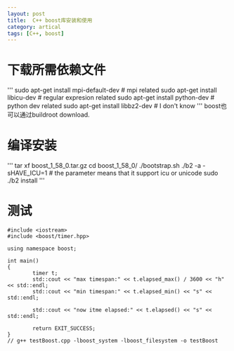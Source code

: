 ```yaml
---
layout: post
title:  C++ boost库安装和使用
category: artical
tags: [C++, boost]
---
```


# 下载所需依赖文件
'''
sudo apt-get install mpi-default-dev # mpi related
sudo apt-get install libicu-dev # regular expresion related
sudo apt-get install python-dev # python dev related
sudo apt-get install libbz2-dev # I don't know
'''
boost也可以通过buildroot download.
# 编译安装
'''
tar xf boost_1_58_0.tar.gz
cd boost_1_58_0/
./bootstrap.sh
./b2 -a -sHAVE_ICU=1 # the parameter means that it support icu or unicode
sudo ./b2 install
'''
# 测试
 ```
 #include <iostream>
 #include <boost/timer.hpp>
 
 using namespace boost;
 
 int main()
 {
         timer t;
         std::cout << "max timespan:" << t.elapsed_max() / 3600 << "h" << std::endl;
         std::cout << "min timespan:" << t.elapsed_min() << "s" << std::endl;
 
         std::cout << "now itme elapsed:" << t.elapsed() << "s" << std::endl;
 
         return EXIT_SUCCESS;
 }
// g++ testBoost.cpp -lboost_system -lboost_filesystem -o testBoost
 ```
  
